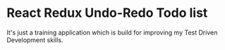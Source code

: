 # React Redux Undo-Redo Todo list

It's just a training application which is build for improving my Test Driven Development skills.